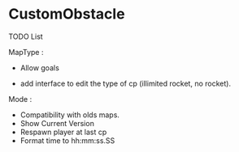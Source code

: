 # CustomObstacle

TODO List

MapType :
- Allow goals

- add interface to edit the type of cp (illimited rocket, no rocket).

Mode :
- Compatibility with olds maps.
- Show Current Version 
- Respawn player at last cp
- Format time to hh:mm:ss.SS
